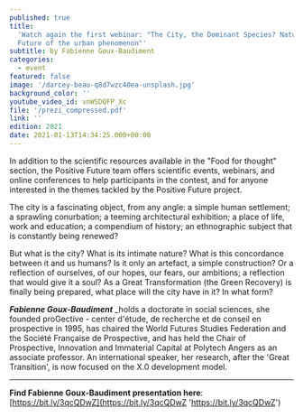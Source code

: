 ```yaml
---
published: true
title:
  'Watch again the first webinar: "The City, the Dominant Species? Nature and
  Future of the urban phenomenon"'
subtitle: by Fabienne Goux-Baudiment
categories:
  - event
featured: false
image: '/darcey-beau-q8d7wzc40ea-unsplash.jpg'
background_color: ''
youtube_video_id: vnWSDQFP_Xc
file: '/prezi_compressed.pdf'
link: ''
edition: 2021
date: 2021-01-13T14:34:25.000+00:00
---
```


In addition to the scientific resources available in the "Food for thought" section, the Positive Future team offers scientific events, webinars, and online conferences to help participants in the contest, and for anyone interested in the themes tackled by the Positive Future project.

The city is a fascinating object, from any angle: a simple human settlement; a sprawling conurbation; a teeming architectural exhibition; a place of life, work and education; a compendium of history; an ethnographic subject that is constantly being renewed?

But what is the city? What is its intimate nature? What is this concordance between it and us humans? Is it only an artefact, a simple construction? Or a reflection of ourselves, of our hopes, our fears, our ambitions; a reflection that would give it a soul? As a Great Transformation (the Green Recovery) is finally being prepared, what place will the city have in it? In what form?

**_Fabienne Goux-Baudiment_** \_holds a doctorate in social sciences, she founded proGective - center d'étude, de recherche et de conseil en prospective in 1995, has chaired the World Futures Studies Federation and the Société Française de Prospective, and has held the Chair of Prospective, Innovation and Immaterial Capital at Polytech Angers as an associate professor. An international speaker, her research, after the 'Great Transition', is now focused on the X.0 development model.

---

**Find Fabienne Goux-Baudiment presentation here**: [https://bit.ly/3qcQDwZ](https://bit.ly/3qcQDwZ 'https://bit.ly/3qcQDwZ')
